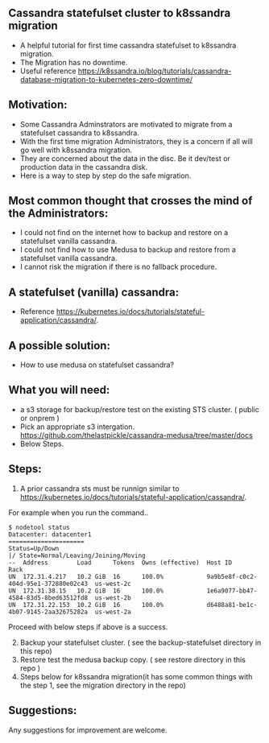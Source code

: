 Cassandra statefulset cluster to k8ssandra migration
----------------------------------------------------
- A helpful tutorial for first time cassandra statefulset to k8ssandra migration.
- The Migration has no downtime. 
- Useful reference https://k8ssandra.io/blog/tutorials/cassandra-database-migration-to-kubernetes-zero-downtime/

Motivation: 
----------
- Some Cassandra Adminstrators are motivated to migrate from a statefulset cassandra to k8ssandra. 
- With the first time migration Administrators, they is a concern if all will go well with k8ssandra migration. 
- They are concerned about the data in the disc. Be it dev/test or production data in the cassandra disk. 
- Here is a way to step by step do the safe migration. 

Most common thought that crosses the mind of the Administrators:
----------------------------------------------------------------
- I could not find on the internet how to backup and restore on a statefulset vanilla cassandra. 
- I could not find how to use Medusa to backup and restore from a statefulset vanilla cassandra. 
- I cannot risk the migration if there is no fallback procedure. 

A statefulset (vanilla) cassandra:
---------------------------------
- Reference https://kubernetes.io/docs/tutorials/stateful-application/cassandra/. 


A possible solution:
-----------------------------
- How to use medusa on statefulset cassandra?


What you will need:
-------------------
- a s3 storage for backup/restore test on the existing STS cluster. ( public or onprem )
- Pick an appropriate s3 intergation. https://github.com/thelastpickle/cassandra-medusa/tree/master/docs
- Below Steps.

Steps:
------
1) A prior cassandra sts must be runnign similar to https://kubernetes.io/docs/tutorials/stateful-application/cassandra/. 

For example when you run the command..
```
$ nodetool status
Datacenter: datacenter1
=====================
Status=Up/Down
|/ State=Normal/Leaving/Joining/Moving
--  Address        Load      Tokens  Owns (effective)  Host ID                               Rack
UN  172.31.4.217   10.2 GiB  16      100.0%            9a9b5e8f-c0c2-404d-95e1-372880e02c43  us-west-2c
UN  172.31.38.15   10.2 GiB  16      100.0%            1e6a9077-bb47-4584-83d5-8bed63512fd8  us-west-2b
UN  172.31.22.153  10.2 GiB  16      100.0%            d6488a81-be1c-4b07-9145-2aa32675282a  us-west-2a
```
Proceed with below steps if above is a success.

2) Backup your statefulset cluster. ( see the backup-statefulset directory in this repo)
3) Restore test the medusa backup copy. ( see restore directory in this repo )
4) Steps below for k8ssandra migration(it has some common things with the step 1, see the migration directory in the repo)

Suggestions:
-----------
Any suggestions for improvement are welcome. 




